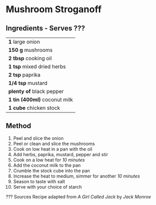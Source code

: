 # Mushroom Stroganoff

<!--
![Mushroom Stroganoff](https://vole.wtf/plaiceholder-images/portrait.jpg){width="50%" align="right" loading="lazy"}
-->

## Ingredients - Serves ???

|                                 |
| --------------------------------|
| **1** large onion               |
| **150 g** mushrooms             |
| **2 tbsp** cooking oil          |
| **1 tsp** mixed dried herbs     |
| **2 tsp** paprika               |
| **1/4 tsp** mustard             |
| **plenty of** black pepper      |
| **1 tin (400ml)** coconut milk  |
| **1 cube** chicken stock        |

## Method
1. Peel and slice the onion
2. Peel or clean and slice the mushrooms
3. Cook on low heat in a pan with the oil
4. Add herbs, paprika, mustard, pepper and stir
5. Cook on a low heat for _10 minutes_
6. Add the coconut milk to the pan
7. Crumble the stock cube into the pan
8. Increase the heat to medium, simmer for another _10 minutes_
9. Season to taste with salt
9. Serve with your choice of starch

??? Sources
    Recipe adapted from _A Girl Called Jack_ by _Jack Monroe_
  